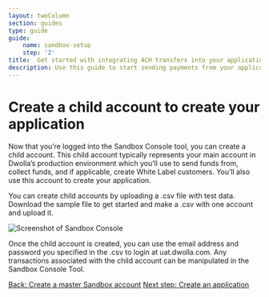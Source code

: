 ```yaml
---
layout: twoColumn
section: guides
type: guide
guide: 
    name: sandbox-setup
    step: '2'
title:  Get started with integrating ACH transfers into your application
description: Use this guide to start sending payments from your application by utilizing our open API with no per transaction fees. 
---
```


# Create a child account to create your application

Now that you’re logged into the Sandbox Console tool, you can create a child account. This child account typically represents your main account in Dwolla’s production environment which you’ll use to send funds from, collect funds, and if applicable, create White Label customers. You’ll also use this account to create your application.

You can create child accounts by uploading a .csv file with test data. Download the sample file to get started and make a .csv with one account and upload it.

![Screenshot of Sandbox Console](/images/sandbox-guide-admin.png "Screenshot of Sandbox Console")

Once the child account is created, you can use the email address and password you specified in the .csv to login at uat.dwolla.com.  Any transactions associated with the child account can be manipulated in the Sandbox Console Tool.

<nav class="pager-nav">
    <a href="./">Back: Create a master Sandbox account</a>
    <a href="03-create-application.html">Next step: Create an application</a>
</nav>